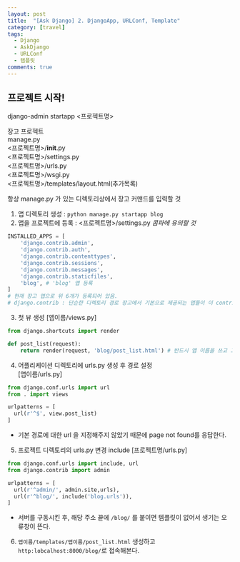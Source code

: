 ```yaml
---
layout: post
title:  "[Ask Django] 2. DjangoApp, URLConf, Template"
category: [travel]
tags:
  - Django
  - AskDjango
  - URLConf
  - 템플릿
comments: true
---
```


## 프로젝트 시작!
django-admin startapp <프로젝트명><br>

장고 프로젝트<br>
manage.py<br>
<프로젝트명>/__init__.py<br>
<프로젝트명>/settings.py<br>
<프로젝트명>/urls.py<br>
<프로젝트명>/wsgi.py<br>
<프로젝트명>/templates/layout.html(추가목록)<br>

항상 manage.py 가 있는 디렉토리상에서 장고 커맨드를 입력할 것<br>
1) 앱 디렉토리 생성 : `python manage.py startapp blog`<br>
2) 앱을 프로젝트에 등록 : <프로젝트명>/settings.py *콤파에 유의할 것*

```python
INSTALLED_APPS = [
    'django.contrib.admin',
    'django.contrib.auth',
    'django.contrib.contenttypes',
    'django.contrib.sessions',
    'django.contrib.messages',
    'django.contrib.staticfiles',
    'blog', # 'blog' 앱 등록
]
# 현재 장고 앱으로 위 6개가 등록되어 있음.
# django.contrib : 단순한 디렉토리 경로 장고에서 기본으로 제공되는 앱들이 이 contrib 안에 있다.
```
3) 첫 뷰 생성
[앱이름/views.py]
```python
from django.shortcuts import render

def post_list(request):
    return render(request, 'blog/post_list.html') # 반드시 앱 이름을 쓰고 그 뒤에 파일명 쓰기
```
4) 어플리케이션 디렉토리에 urls.py 생성 후 경로 설정<br>
[앱이름/urls.py]
```python
from django.conf.urls import url
from . import views

urlpatterns = [
  url(r'^$', view.post_list)
]
```
- 기본 경로에 대한 url 을 지정해주지 않았기 때문에 page not found를 응답한다.

5) 프로젝트 디렉토리의 urls.py 변경 include
[프로젝트명/urls.py]
```python
from django.conf.urls import include, url
from django.contrib import admin

urlpatterns = [
  url(r'^admin/', admin.site,urls),
  url(r'^blog/', include('blog.urls')),
]
```
- 서버를 구동시킨 후, 해당 주소 끝에 `/blog/` 를 붙이면 템플릿이 없어서 생기는 오류창이 뜬다.

6) `앱이름/templates/앱이름/post_list.html` 생성하고 `http:lobcalhost:8000/blog/`로 접속해본다.
